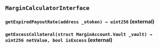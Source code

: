 ## `MarginCalculatorInterface`

### `getExpiredPayoutRate(address _otoken) → uint256` (external)

### `getExcessCollateral(struct MarginAccount.Vault _vault) → uint256 netValue, bool isExcess` (external)
